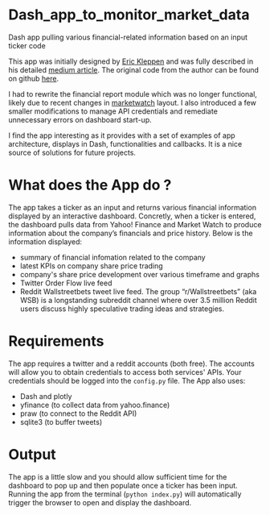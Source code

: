 # Dash_app_to_monitor_market_data
Dash app  pulling various financial-related information based on an input ticker code


This app was initially designed by [Eric Kleppen](https://github.com/bendgame) and was fully described in his detailed [medium article](https://medium.com/swlh/how-to-create-a-dashboard-to-dominate-the-stock-market-using-python-and-dash-c35a12108c93).
The original code from the author can be found on github [here](https://github.com/bendgame/MediumFinance).

I had to rewrite the financial report module which was no longer functional, likely due to recent changes in [marketwatch](https://www.marketwatch.com/) layout.
I also introduced a few smaller modifications to manage API credentials and remediate unnecessary errors on dashboard start-up.

I find the app interesting as it provides with a set of examples of app architecture, displays in Dash, functionalities and callbacks. It is a nice source of solutions for future projects.

# What does the App do ?

The app takes a ticker as an input and returns various financial information displayed by an interactive dashboard. Concretly, when a ticker is entered, the dashboard pulls data from Yahoo! Finance and Market Watch to produce information about the company’s financials and price history. Below is the information displayed:
- summary of financial infomation related to the company
- latest KPIs on company share price trading
- company's share price development over various timeframe and graphs
- Twitter Order Flow live feed
- Reddit Wallstreetbets tweet live feed. The group “r/Wallstreetbets” (aka WSB) is a longstanding subreddit channel where over 3.5 million Reddit users discuss highly speculative trading ideas and strategies.

# Requirements
The app requires a twitter and a reddit accounts (both free). The accounts will allow you to obtain credentials to access both services' APIs. Your credentials should be logged into the `config.py` file.
The App also uses:
- Dash and plotly
- yfinance (to collect data from yahoo.finance)
- praw (to connect to the Reddit API)
- sqlite3 (to buffer tweets)

# Output
The app is a little slow and you should allow sufficient time for the dashboard to pop up and then populate once a ticker has been input.
Running the app from the terminal (`python index.py`) will automatically trigger the browser to open and display the dashboard.
